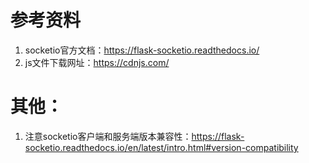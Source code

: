 
# 参考资料

1. socketio官方文档：https://flask-socketio.readthedocs.io/
2. js文件下载网址：https://cdnjs.com/

# 其他：

1. 注意socketio客户端和服务端版本兼容性：https://flask-socketio.readthedocs.io/en/latest/intro.html#version-compatibility

